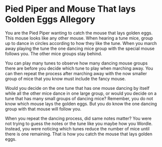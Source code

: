 # Pied Piper and Mouse That lays Golden Eggs Allegory

You are the Pied Piper wanting to catch the mouse that lays golden eggs. This mouse looks like any other mouse. When hearing a tune mice, group up to dance in circles according to how they like the tune. When you march away playing the tune the one dancing mice group with the special mouse follows you. The other mice groups stay behind. 

You can play many tunes to observe how many dancing mouse groups there are before you decide which tune to play when marching away. You can then repeat the process after marching away with the now smaller group of mice that you know must include the fancy mouse. 

Would you decide on the one tune that has one mouse dancing by itself while all the other mice dance in one large group, or would you decide on a tune that has many small groups of dancing mice? Remember, you do not know which mouse lays the golden eggs. But you do know the one dancing group with that mouse will follow you.

When you repeat the dancing process, did same notes matter? You were not trying to guess the notes or the tune like you maybe how you Wordle. Instead, you were noticing which tunes reduce the number of mice until there is one remaining. That is how you catch the mouse that lays golden eggs.